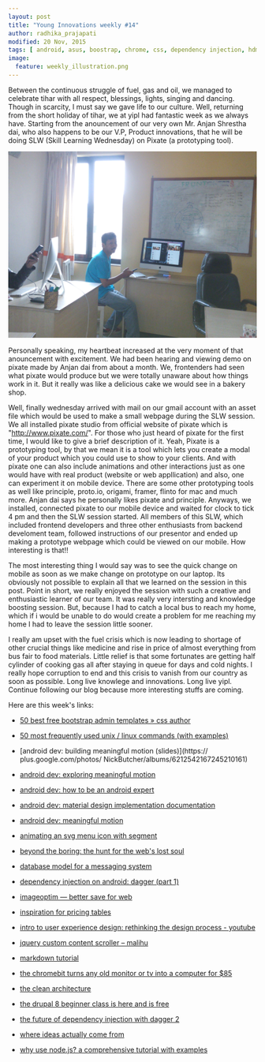 ```yaml
---
layout: post
title: "Young Innovations weekly #14"
author: radhika_prajapati
modified: 20 Nov, 2015
tags: [ android, asus, boostrap, chrome, css, dependency injection, hdmi, jquery, monitor, tv, admin, android, animation, chromebit, css, customscrollbar, dagger, database, dependency-injection, design, google, html, inspiration, linux, material-design, messaging system, node.js, svg, tech-talk, theme, tools, ux, webdesign ]
image:
  feature: weekly_illustration.png
---
```


Between the continuous struggle of fuel, gas and oil, we managed to celebrate tihar with all respect, blessings, lights, singing and dancing. Though in scarcity, I must say we gave life to our culture. Well, returning from the short holiday of tihar, we at yipl had fantastic week as we always have. Starting from the anouncement of our very own Mr. Anjan Shrestha dai, who also happens to be our V.P, Product innovations, that he will be doing SLW (Skill Learning Wednesday) on Pixate (a prototyping tool).

<!--more-->

![Seminar photo](/images/weekly14/pixate-seminar.jpg)

Personally speaking, my heartbeat increased at the very moment of that anouncement with excitement. We had been hearing and viewing demo on pixate made by Anjan dai from about a month. We, frontenders had seen what pixate would produce but we were totally unaware about how things work in it. But it really was like a delicious cake we would see in a bakery shop. 

Well, finally wednesday arrived with mail on our gmail account with an asset file which would be used to make a small webpage during the SLW session. We all installed pixate studio from official website of pixate which is "http://www.pixate.com/". For those who just heard of pixate for the first time, I would like to give a brief description of it. Yeah, Pixate is a prototyping tool, by that we mean it is a tool which lets you create a modal of your product which you could use to show to your clients. And with pixate one can also include animations and other interactions just as one would have with real product (website or web appllication) and also, one can experiment it on mobile device. There are some other prototyping tools as well like principle, proto.io, origami, framer, flinto for mac and much more. Anjan dai says he personally likes pixate and principle. Anyways, we installed, connected pixate to our mobile device and waited for clock to tick 4 pm and then the SLW session started. All members of this SLW, which included frontend developers and three other enthusiasts from backend develoment team, followed instructions of our presentor and ended up making a prototype webpage which could be viewed on our mobile. How interesting is that!!  

The most interesting thing I would say was to see the quick change on mobile as soon as we make change on prototype on our laptop. Its obviously not possible to explain all that we learned on the session in this post. Point in short, we really enjoyed the session with such a creative and enthusiastic learner of our team. It was really very intersting and knowledge boosting session. But, because I had to catch a local bus to reach my home, which if i would be unable to do would create a problem for me reaching my home I had to leave the session little sooner. 

I really am upset with the fuel crisis which is now leading to shortage of other crucial things like medicine and rise in price of almost everything from bus fair to food materials. Little relief is that some fortunates are getting half cylinder of cooking gas all after staying in queue for days and cold nights. I really hope corruption to end and this crisis to vanish from our country as soon as possible. Long live knowlege and innovations. Long live yipl. Continue following our blog because more interesting stuffs are coming.

Here are this week's links:

* [50 best free bootstrap admin templates » css author](http://www.cssauthor.com/bootstrap-admin-templates/)

* [50 most frequently used unix / linux commands (with examples)](http://www.thegeekstuff.com/2010/11/50-linux-commands/)

* [android dev: building meaningful motion (slides)](https://
plus.google.com/photos/ NickButcher/albums/6212542167245210161)

* [android dev: exploring meaningful motion](https://medium.com/ribot-labs/exploring-meaningful-motion-on-android-1cd95a4bc61d)

* [android dev: how to be an android expert](https://www.youtube.com/watch?v=PeKKzeAte30)

* [android dev: material design implementation documentation](http://www.materialdoc.com/)

* [android dev: meaningful motion](https://skillsmatter.com/skillscasts/6798-meaningful-motion)

* [animating an svg menu icon with segment](http://tympanus.net/codrops/2015/11/12/animating-svg-menu-icon-segment/)

* [beyond the boring: the hunt for the web's lost soul](http://www.smashingmagazine.com/2015/07/hunt-for-the-webs-lost-soul/)

* [database model for a messaging system](http://www.vertabelo.com/blog/technical-articles/database-model-for-a-messaging-system?utm_source=dbweekly)

* [dependency injection on android: dagger (part 1)](http://antonioleiva.com/dependency-injection-android-dagger-part-1/)

* [imageoptim — better save for web](https://imageoptim.com/)

* [inspiration for pricing tables](http://tympanus.net/Development/PricingTablesInspiration/)

* [intro to user experience design: rethinking the design process - youtube](https://www.youtube.com/watch?v=v36CKj9tJjI)

* [jquery custom content scroller – malihu](http://manos.malihu.gr/jquery-custom-content-scroller/)

* [markdown tutorial](http://markdowntutorial.com/lesson/7/)

* [the chromebit turns any old monitor or tv into a computer for $85](http://www.theverge.com/2015/11/17/9747860/chromebit-chrome-os-computer-hdmi-stick-85-dollars)

* [the clean architecture](http://blog.8thlight.com/uncle-bob/2012/08/13/the-clean-architecture.html)

* [the drupal 8 beginner class is here and is free](https://www.ostraining.com/blog/drupal/drupal-8-launch/)

* [the future of dependency injection with dagger 2](https://cdn.parleys.com/p/5471cdd1e4b065ebcfa1d557/xYjB4Boqdde-20141113-Devoxx-Dagger2.ForExport.pdf)

* [where ideas actually come from](http://www.fastcodesign.com/3053694/where-ideas-actually-come-from)

* [why use node.js? a comprehensive tutorial with examples](http://www.toptal.com/nodejs/why-the-hell-would-i-use-node-js)
